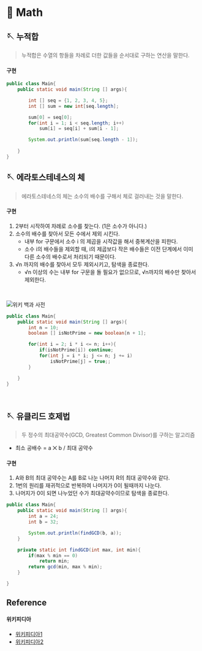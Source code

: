 # 🧵 Math

## 🪡 누적합

> 누적합은 수열의 항들을 차례로 더한 값들을 순서대로 구하는 연산을 말한다.

#### 구현

```java
public class Main{
    public static void main(String [] args){

        int [] seq = {1, 2, 3, 4, 5};
        int [] sum = new int[seq.length];

        sum[0] = seq[0];
        for(int i = 1; i < seq.length; i++)
            sum[i] = seq[i] + sum[i - 1];

        System.out.println(sum[seq.length - 1]);
        
    }
}
```

## 🪡 에라토스테네스의 체

> 에라토스테네스의 체는 소수의 배수를 구해서 체로 걸러내는 것을 말한다.

#### 구현
1. 2부터 시작하여 차례로 소수를 찾는다. (1은 소수가 아니다.)
2. 소수의 배수를 찾아서 모든 수에서 제외 시킨다.
    - 내부 for 구문에서 소수 i 의 제곱을 시작값을 해서 중복계산을 피한다.
    - 소수 i의 배수들을 제외할 때, i의 제곱보다 작은 배수들은 이전 단계에서 이미 다른 소수의 배수로서 처리되기 때문이다.
3. √n 까지의 배수를 찾아서 모두 제외시키고, 탐색을 종료한다.
    - √n 이상의 수는 내부 for 구문을 돌 필요가 없으므로, √n까지의 배수만 찾아서 제외한다.

<br>

![위키 백과 사전](https://upload.wikimedia.org/wikipedia/commons/b/b9/Sieve_of_Eratosthenes_animation.gif)

```java
public class Main{
    public static void main(String [] args){
        int n = 10;
        boolean [] isNotPrime = new boolean[n + 1];

        for(int i = 2; i * i <= n; i++){
            if(isNotPrime[i]) continue;
            for(int j = i * i; j <= n; j += i) 
                isNotPrime[j] = true;;
        }

    }
}
```

<br>

## 🪡 유클리드 호제법
> 두 정수의 최대공약수(GCD, Greatest Common Divisor)를 구하는 알고리즘
- 최소 공배수 = a ⨉ b / 최대 공약수

#### 구현
1. A와 B의 최대 공약수는 A를 B로 나눈 나머지 R의 최대 공약수와 같다.
2. 1번의 원리를 재귀적으로 반복하여 나머지가 0이 될때까지 나눈다.
3. 나머지가 0이 되면 나누었던 수가 최대공약수이므로 탐색을 종료한다.

```java
public class Main{
    public static void main(String [] args){
        int a = 24;
        int b = 32;

        System.out.println(findGCD(b, a));
    }

    private static int findGCD(int max, int min){
        if(max % min == 0)
            return min;
        return gcd(min, max % min);
    }

}
```

## Reference

#### 위키피디아
- [위키피디아1](https://ko.wikipedia.org/wiki/%EC%97%90%EB%9D%BC%ED%86%A0%EC%8A%A4%ED%85%8C%EB%84%A4%EC%8A%A4%EC%9D%98_%EC%B2%B4)
- [위키피디아2](https://ko.wikipedia.org/wiki/%EC%9C%A0%ED%81%B4%EB%A6%AC%EB%93%9C_%ED%98%B8%EC%A0%9C%EB%B2%95)